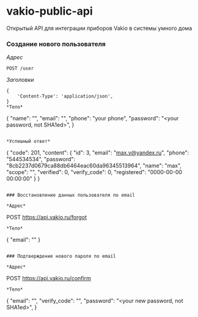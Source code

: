 # vakio-public-api
Открытый API для интеграции приборов Vakio в системы умного дома

### Создание нового пользователя

*Адрес* 
```
POST /user
```

*Заголовки*
```
{
    'Content-Type': 'application/json',
}
*Тело*
```
{
    "name": "<your name>",
    "email": "<your email>",
    "phone": "your phone",
    "password": "<your password, not SHA1ed>",
}
```

*Успешный ответ*
```
{
    "code": 201,
    "content": {
        "id": 3,
        "email": "max.v@yandex.ru",
        "phone": "544534534",
        "password": "8cb2237d0679ca88db6464eac60da96345513964",
        "name": "max",
        "scope": "",
        "verified": 0,
        "verify_code": 0,
        "registered": "0000-00-00 00:00:00"
    }
}
```

### Восстановление данных пользователя по email

*Адрес* 
```
POST https://api.vakio.ru/forgot
```
*Тело*
```
{
    "email": "<your email>"
}
```

### Подтверждение нового пароля по email

*Адрес* 
```
POST https://api.vakio.ru/confirm
```
*Тело*
```
{
    "email": "<your email>",
    "verify_code": "<your verify_code>",
    "password": "<your new password, not SHA1ed>",
}
```
